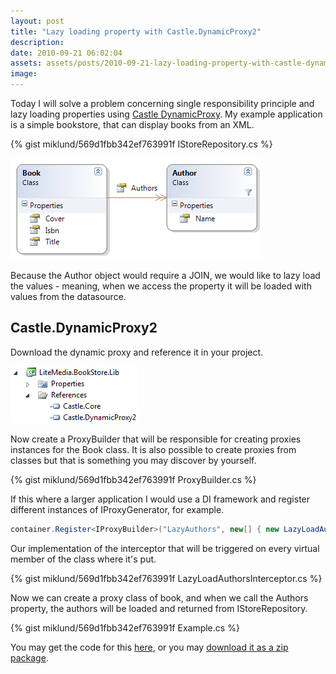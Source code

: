 ```yaml
---
layout: post
title: "Lazy loading property with Castle.DynamicProxy2"
description:
date: 2010-09-21 06:02:04
assets: assets/posts/2010-09-21-lazy-loading-property-with-castle-dynamicproxy2
image: 
---
```


Today I will solve a problem concerning single responsibility principle and lazy loading properties using [Castle DynamicProxy](http://www.castleproject.org/dynamicproxy/index.html). My example application is a simple bookstore, that can display books from an XML.

{% gist miklund/569d1fbb342ef763991f IStoreRepository.cs %}

![domain model](/assets/posts/2010-09-21-lazy-loading-property-with-castle-dynamicproxy2/Model.png)

Because the Author object would require a JOIN, we would like to lazy load the values - meaning, when we access the property it will be loaded with values from the datasource.

## Castle.DynamicProxy2

Download the dynamic proxy and reference it in your project.

![project references](/assets/posts/2010-09-21-lazy-loading-property-with-castle-dynamicproxy2/references1.png)

Now create a ProxyBuilder that will be responsible for creating proxies instances for the Book class. It is also possible to create proxies from classes but that is something you may discover by yourself.

{% gist miklund/569d1fbb342ef763991f ProxyBuilder.cs %}

If this where a larger application I would use a DI framework and register different instances of IProxyGenerator, for example.

```csharp
container.Register<IProxyBuilder>("LazyAuthors", new[] { new LazyLoadAuthorsInterceptor() });
```

Our implementation of the interceptor that will be triggered on every virtual member of the class where it's put.

{% gist miklund/569d1fbb342ef763991f LazyLoadAuthorsInterceptor.cs %}

Now we can create a proxy class of book, and when we call the Authors property, the authors will be loaded and returned from IStoreRepository.

{% gist miklund/569d1fbb342ef763991f Example.cs %}

You may get the code for this [here](https://bitbucket.org/bokmal/litemedia.bookstore.dynamicproxy "Lazy Loading property with Castle DynamicProxy2 example on Mikael Lundin BitBucket"), or you may [download it as a zip package](/assets/posts/2010-09-21-lazy-loading-property-with-castle-dynamicproxy2/litemedia.bookstore.dynamicproxy.zip).
